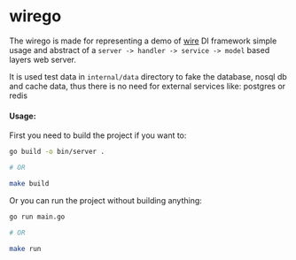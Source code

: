# wirego

The wirego is made for representing a demo of 
[wire](https://github.com/google/wire) DI framework simple usage and abstract of
a `server -> handler -> service -> model` based layers web server.

It is used test data in `internal/data` directory to fake the database, nosql db 
and cache data, thus there is no need for external services like: 
postgres or redis

#### Usage:

First you need to build the project if you want to:

```bash
go build -o bin/server .

# OR

make build
```

Or you can run the project without building anything:

```bash
go run main.go

# OR

make run 
```
